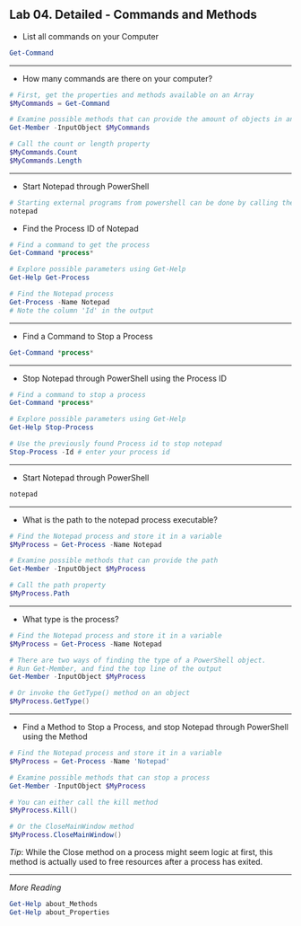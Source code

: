 ## Lab 04. Detailed - Commands and Methods

- List all commands on your Computer

```Powershell
Get-Command
```

---

- How many commands are there on your computer?

```Powershell
# First, get the properties and methods available on an Array
$MyCommands = Get-Command

# Examine possible methods that can provide the amount of objects in an array
Get-Member -InputObject $MyCommands

# Call the count or length property
$MyCommands.Count
$MyCommands.Length

```

---

- Start Notepad through PowerShell

```Powershell
# Starting external programs from powershell can be done by calling the program directly
notepad
```

- Find the Process ID of Notepad

```Powershell
# Find a command to get the process
Get-Command *process*

# Explore possible parameters using Get-Help
Get-Help Get-Process

# Find the Notepad process
Get-Process -Name Notepad
# Note the column 'Id' in the output
```

---

- Find a Command to Stop a Process

```Powershell
Get-Command *process*
```

---

- Stop Notepad through PowerShell using the Process ID

```Powershell
# Find a command to stop a process
Get-Command *process*

# Explore possible parameters using Get-Help
Get-Help Stop-Process

# Use the previously found Process id to stop notepad
Stop-Process -Id # enter your process id
```

---

- Start Notepad through PowerShell

```Powershell
notepad
```

---

- What is the path to the notepad process executable?

```Powershell
# Find the Notepad process and store it in a variable
$MyProcess = Get-Process -Name Notepad

# Examine possible methods that can provide the path
Get-Member -InputObject $MyProcess

# Call the path property
$MyProcess.Path
```

---

- What type is the process?

```Powershell
# Find the Notepad process and store it in a variable
$MyProcess = Get-Process -Name Notepad

# There are two ways of finding the type of a PowerShell object. 
# Run Get-Member, and find the top line of the output
Get-Member -InputObject $MyProcess

# Or invoke the GetType() method on an object
$MyProcess.GetType()
```

---

- Find a Method to Stop a Process, and stop Notepad through PowerShell using the Method

```Powershell
# Find the Notepad process and store it in a variable
$MyProcess = Get-Process -Name 'Notepad'

# Examine possible methods that can stop a process
Get-Member -InputObject $MyProcess

# You can either call the kill method
$MyProcess.Kill()

# Or the CloseMainWindow method
$MyProcess.CloseMainWindow()
```

*Tip*: While the Close method on a process might seem logic at first, this method is actually used to free resources after a process has exited.

---

*More Reading*

```Powershell
Get-Help about_Methods
Get-Help about_Properties
```

